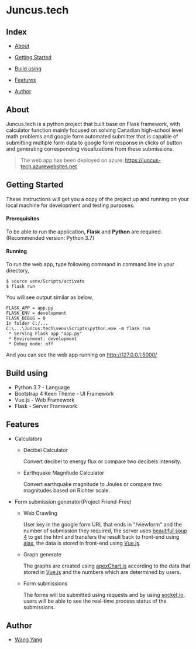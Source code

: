 # Juncus.tech

## Index

- [About](#about)

- [Getting Started](#getting-started)
- [Build using](#build-using)
- [Features](#features)
- [Author](#author)

## About

Juncus.tech is a python project that built base on Flask framework, with calculator function mainly focused on solving Canadian high-school level math problems and google form automated submitter that is capable of submitting multiple form data to google form response in clicks of button and generating corresponding visualizations from these submissions.

> The web app has been deployed on azure: https://juncus-tech.azurewebsites.net

## Getting Started

These instructions will get you a copy of the project up and running on your local machine for development and testing purposes.

#### Prerequisites

To be able to run the application, **Flask** and **Python** are required.(Recommended version: Python 3.7)

#### **Running**

To run the web app, type following command in command line in your directory,

```
$ source venv/Scripts/activate
$ flask run
```

You will see output similar as below,

```
FLASK_APP = app.py
FLASK_ENV = development
FLASK_DEBUG = 0
In folder C:/...
C:\...\Juncus.tech\venv\Scripts\python.exe -m flask run
 * Serving Flask app "app.py"
 * Environment: development
 * Debug mode: off 
```

And you can see the web app running on http://127.0.0.1:5000/

## Build using

- Python 3.7 - Language
- Bootstrap 4 Keen Theme - UI Framework
- Vue.js - Web Framework
- Flask - Server Framework

## Features

- Calculators

  - Decibel Calculator

    Convert decibel to energy flux or compare two decibels intensity.

  - Earthquake Magnitude Calculator

    Convert earthquake magnitude to Joules or compare two magnitudes based on Richter scale.

- Form submission generator(Project Friend-Free)

  - Web Crawling

    User key in the google form URL that ends in "/viewform" and the number of submission they required, the server uses [beautiful soup 4](https://www.crummy.com/software/BeautifulSoup/bs4/doc/) to get the html and transfers the result back to front-end using [ajax](https://api.jquery.com/jquery.ajax/), the data is stored in front-end using [Vue.js](https://vuejs.org/index.html).

  - Graph generate

    The graphs are created using [apexChart.js](https://apexcharts.com/) according to the data that stored in [Vue.js](https://vuejs.org/index.html) and the numbers which are determined by users.

  - Form submissions

    The forms will be submitted using requests and by using [socket.io](https://socket.io/), users will be able to see the real-time process status of the submissions.

## Author

- [Wang Yang](https://github.com/NorthstarWang)
